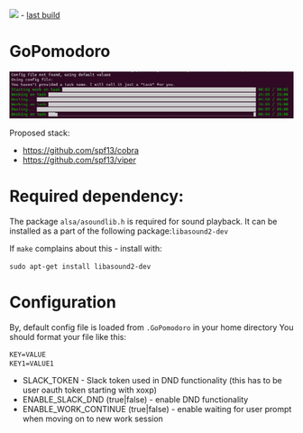 ![](https://travis-ci.org/BartoszCoyote/GoPomodoro.svg?branch=master) - [last build](https://travis-ci.org/BartoszCoyote/GoPomodoro)

# GoPomodoro

![](docs/go-pomodoro-running-22-03-2021.png)

Proposed stack:
- https://github.com/spf13/cobra
- https://github.com/spf13/viper

# Required dependency:

The package `alsa/asoundlib.h` is required for sound playback. It can be installed as a part of the following package:`libasound2-dev`

If `make` complains about this - install with:

`sudo apt-get install libasound2-dev`

# Configuration
By, default config file is loaded from `.GoPomodoro` in your home directory
You should format your file like this:
```
KEY=VALUE
KEY1=VALUE1
```

- SLACK_TOKEN - Slack token used in DND functionality (this has to be user oauth token starting with xoxp)
- ENABLE_SLACK_DND (true|false) - enable DND functionality
- ENABLE_WORK_CONTINUE (true|false) - enable waiting for user prompt when moving on to new work session
